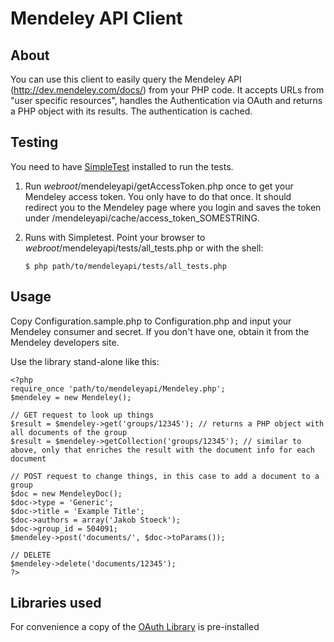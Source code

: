 # Mendeley API Client

## About

You can use this client to easily query the Mendeley API (http://dev.mendeley.com/docs/) from your PHP code.
It accepts URLs from "user specific resources", handles the Authentication via OAuth and returns a PHP object with its results. The authentication is cached.

## Testing

You need to have [SimpleTest][2] installed to run the tests.

1. Run _webroot_/mendeleyapi/getAccessToken.php once to get your Mendeley access token. You only have to do that once. It should redirect you to the Mendeley page where you login and saves the token under /mendeleyapi/cache/access_token_SOMESTRING.
2. Runs with Simpletest. Point your browser to _webroot_/mendeleyapi/tests/all_tests.php or with the shell:

    `$ php path/to/mendeleyapi/tests/all_tests.php`

## Usage

Copy Configuration.sample.php to Configuration.php and input your Mendeley consumer and secret. If you don't have one, obtain it from the Mendeley developers site.

Use the library stand-alone like this:

    <?php
    require_once 'path/to/mendeleyapi/Mendeley.php';
    $mendeley = new Mendeley();
    
    // GET request to look up things
    $result = $mendeley->get('groups/12345'); // returns a PHP object with all documents of the group
    $result = $mendeley->getCollection('groups/12345'); // similar to above, only that enriches the result with the document info for each document
    
    // POST request to change things, in this case to add a document to a group
    $doc = new MendeleyDoc();
    $doc->type = 'Generic';
    $doc->title = 'Example Title';
    $doc->authors = array('Jakob Stoeck');
    $doc->group_id = 504091;
    $mendeley->post('documents/', $doc->toParams());
    
    // DELETE
    $mendeley->delete('documents/12345');
    ?>

## Libraries used

For convenience a copy of the [OAuth Library][1] is pre-installed

[1]: http://code.google.com/p/oauth/
[2]: http://www.simpletest.org/
